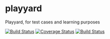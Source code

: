 playyard
========

Playyard, for test cases and learning purposes

[![Build Status](https://travis-ci.org/jojo1981/playyard.png?branch=master)](https://travis-ci.org/jojo1981/playyard)
[![Coverage Status](https://coveralls.io/repos/jojo1981/playyard/badge.png)](https://coveralls.io/r/jojo1981/playyard)
[![Build Status](https://drone.io/github.com/jojo1981/playyard/status.png)](https://drone.io/github.com/jojo1981/playyard/latest)
